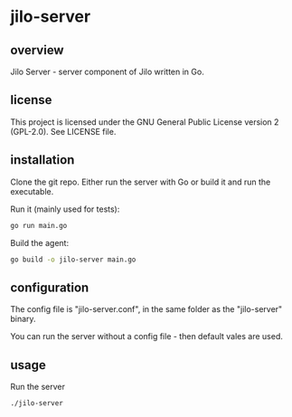 # jilo-server

## overview

Jilo Server - server component of Jilo written in Go.

## license

This project is licensed under the GNU General Public License version 2 (GPL-2.0). See LICENSE file.

## installation

Clone the git repo. Either run the server with Go or build it and run the executable.

Run it (mainly used for tests):

```bash
go run main.go
```

Build the agent:

```bash
go build -o jilo-server main.go
```

## configuration

The config file is "jilo-server.conf", in the same folder as the "jilo-server" binary.

You can run the server without a config file - then default vales are used.

## usage

Run the server

```bash
./jilo-server
```
